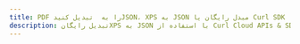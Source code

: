 ---title: PDF را به  تبدیل کنیدJSON، XPS به JSON مبدل رایگان یا Curl SDKdescription: تبدیل رایگانXPS به JSON با استفاده از Curl Cloud APIs & SDK همچنین اسناد PDF را در Cloud ایجاد، ویرایش و رندر کنید.---